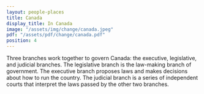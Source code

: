 ```yaml
---
layout: people-places
title: Canada
display_title: In Canada
image: "/assets/img/change/canada.jpeg"
pdf: "/assets/pdf/change/canada.pdf"
position: 4
---
```

Three branches work together to govern Canada: the executive, legislative, and judicial branches. The legislative branch is the law-making branch of government. The executive branch proposes laws and makes decisions about how to run the country. The judicial branch is a series of independent courts that interpret the laws passed by the other two branches.
